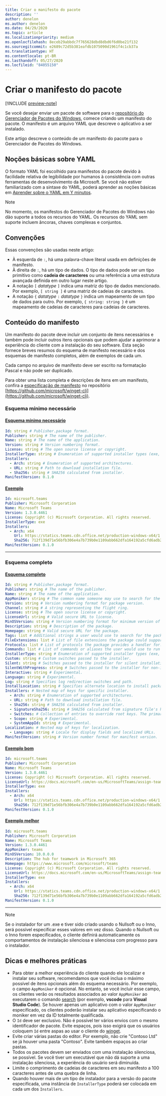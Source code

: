 ```yaml
---
title: Criar o manifesto do pacote
description: ''
author: denelon
ms.author: denelon
ms.date: 04/29/2020
ms.topic: article
ms.localizationpriority: medium
ms.openlocfilehash: 8eceb29abbdc7f765628dbd8dbd6f6d0be21f132
ms.sourcegitcommit: e2689c72d5b381eafdb1075090d1961f4c1cb37a
ms.translationtype: HT
ms.contentlocale: pt-BR
ms.lasthandoff: 05/27/2020
ms.locfileid: "84055150"
---
```

# <a name="create-your-package-manifest"></a>Criar o manifesto do pacote

[!INCLUDE [preview-note](../../includes/package-manager-preview.md)]

Se você desejar enviar um pacote de software para o [repositório do Gerenciador de Pacotes do Windows](repository.md), comece criando um manifesto do pacote. O manifesto é um arquivo YAML que descreve o aplicativo a ser instalado.

Este artigo descreve o conteúdo de um manifesto do pacote para o Gerenciador de Pacotes do Windows.

## <a name="yaml-basics"></a>Noções básicas sobre YAML

O formato YAML foi escolhido para manifestos do pacote devido à facilidade relativa de legibilidade por humanos à consistência com outras ferramentas de desenvolvimento da Microsoft. Se você não estiver familiarizado com a sintaxe do YAML, poderá aprender as noções básicas em [Aprender sobre o YAML em Y minutos](https://learnxinyminutes.com/docs/yaml/).

> [!NOTE]
> No momento, os manifestos do Gerenciador de Pacotes do Windows não dão suporte a todos os recursos do YAML. Os recursos do YAML sem suporte incluem âncoras, chaves complexas e conjuntos.

## <a name="conventions"></a>Convenções

Essas convenções são usadas neste artigo:

* À esquerda de `:`, há uma palavra-chave literal usada em definições de manifesto.
* À direita de `:`, há um tipo de dados. O tipo de dados pode ser um tipo primitivo como **cadeia de caracteres** ou uma referência a uma estrutura avançada definida em outro lugar neste artigo.
* A notação `[` *datatype* `]` indica uma matriz do tipo de dados mencionado. Por exemplo, `[ string ]` é uma matriz de cadeias de caracteres.
* A notação `{` *datatype* `:` *datatype* `}` indica um mapeamento de um tipo de dados para outro. Por exemplo, `{ string: string }` é um mapeamento de cadeias de caracteres para cadeias de caracteres.

## <a name="manifest-contents"></a>Conteúdo do manifesto

Um manifesto do pacote deve incluir um conjunto de itens necessários e também pode incluir outros itens opcionais que podem ajudar a aprimorar a experiência do cliente com a instalação do seu software. Esta seção fornece breves resumos do esquema de manifesto necessário e dos esquemas de manifesto completos, além de exemplos de cada um.

Cada campo no arquivo de manifesto deve ser escrito na formatação Pascal e não pode ser duplicado.

Para obter uma lista completa e descrições de itens em um manifesto, confira a [especificação de manifesto](https://github.com/microsoft/winget-cli/blob/master/doc/ManifestSpecv0.1.md) no repositório [https://github.com/microsoft/winget-cli](https://github.com/microsoft/winget-cli).

### <a name="minimal-required-schema"></a>Esquema mínimo necessário

#### <a name="minimal-required-schema"></a>[Esquema mínimo necessário](#tab/minschema/)

```yaml
Id: string # Publisher.package format.
Publisher: string # The name of the publisher.
Name: string # The name of the application.
Version: string # Version numbering format.
License: string # The open source license or copyright.
InstallerType: string # Enumeration of supported installer types (exe, msi, msix, inno, wix, nullsoft, appx).
Installers:
  - Arch: string # Enumeration of supported architectures.
  - URL: string # Path to download installation file.
  - Sha256: string # SHA256 calculated from installer.
ManifestVersion: 0.1.0
```

#### <a name="example"></a>[Exemplo](#tab/minexample/)

```yaml
Id: microsoft.teams
Publisher: Microsoft Corporation
Name: Microsoft Teams
Version: 1.3.0.4461
License: Copyright (c) Microsoft Corporation. All rights reserved.
InstallerType: exe
Installers:
  - Arch: x64
    Url: https://statics.teams.cdn.office.net/production-windows-x64/1.3.00.4461/Teams_windows_x64.exe
    Sha256: 712f139d71e56bfb306e4a7b739b0e1109abb662dfa164192a5cfd6adb24a4e1
ManifestVersion: 0.1.0
```

* * *

### <a name="complete-schema"></a>Esquema completo

#### <a name="complete-schema"></a>[Esquema completo](#tab/compschema/)

```yaml
Id: string # Publisher.package format.
Publisher: string # The name of the publisher.
Name: string # The name of the application.
AppMoniker: string # The common name someone may use to search for the package.
Version: string # Version numbering format for package version.
Channel: string # A string representing the flight ring.
License: string # The open source license or copyright.
LicenseUrl: string # Valid secure URL to license.
MinOSVersion: string # Version numbering format for minimum version of Windows supported.
Description: string # Description of the package.
Homepage: string # Valid secure URL for the package.
Tags: list # Additional strings a user would use to search for the package.
FileExtensions: list # List of file extensions the package could support.
Protocols: list # List of protocols the package provides a handler for.
Commands: list # List of commands or aliases the user would use to run the package.
InstallerType: string # Enumeration of supported installer types (exe, msi, msix, inno, wix, nullsoft, appx).
Custom: string # Custom switches passed to the installer.
Silent: string # Switches passed to the installer for silent installation.
SilentWithProgress: string # Switches passed to the installer for non-interactive install.
Interactive: string # Experimental.
Language: string # Experimental.
Log: string # Specifies log redirection switches and path.
InstallLocation: string # Specifies alternate location to install package.
Installers: # Nested map of keys for specific installer.
  - Arch: string # Enumeration of supported architectures.
  - URL: string # Path to download installation file.
  - Sha256: string # SHA256 calculated from installer.
  - SignatureSha256: string # SHA256 calculated from signature file's hash of MSIX file.
  - Switches: # Collection of entries to override root keys. The primary supported values are: Custom, Silent, SilentWithProgress, Interactive. For a complete list see the specification at https://github.com/microsoft/winget-cli/blob/master/doc/ManifestSpecv0.1.md.
  - Scope: string # Experimental.
  - SystemAppId: string # Experimental.
Localization: # Nested map of keys for localization.
  - Language: string # Locale for display fields and localized URLs.
ManifestVersion: string # Version number format for manifest version.
```

#### <a name="good-example"></a>[Exemplo bom](#tab/good/)

```yaml
Id: microsoft.teams
Publisher: Microsoft Corporation
Name: Microsoft Teams
Version: 1.3.0.4461
License: Copyright (c) Microsoft Corporation. All rights reserved.
LicenseUrl: https://docs.microsoft.com/en-us/MicrosoftTeams/assign-teams-licenses
InstallerType: exe
Installers:
  - Arch: x64
    Url: https://statics.teams.cdn.office.net/production-windows-x64/1.3.00.4461/Teams_windows_x64.exe
    Sha256: 712f139d71e56bfb306e4a7b739b0e1109abb662dfa164192a5cfd6adb24a4e1
ManifestVersion: 0.1.0
```

#### <a name="better-example"></a>[Exemplo melhor](#tab/better/)

```yaml
Id: microsoft.teams
Publisher: Microsoft Corporation
Name: Microsoft Teams
Version: 1.3.0.4461
AppMoniker: teams
MinOSVersion: 10.0.0.0
Description: The hub for teamwork in Microsoft 365
Homepage: https://www.microsoft.com/microsoft/teams
License: Copyright (c) Microsoft Corporation. All rights reserved.
LicenseUrl: https://docs.microsoft.com/en-us/MicrosoftTeams/assign-teams-licenses
InstallerType: exe
Installers:
  - Arch: x64
    Url: https://statics.teams.cdn.office.net/production-windows-x64/1.3.00.4461/Teams_windows_x64.exe
    Sha256: 712f139d71e56bfb306e4a7b739b0e1109abb662dfa164192a5cfd6adb24a4e1
ManifestVersion: 0.1.0
```

* * *

> [!NOTE]
> Se o instalador for um .exe e tiver sido criado usando o Nullsoft ou o Inno, será possível especificar esses valores em vez disso. Quando o Nullsoft ou o Inno forem especificados, o cliente definirá automaticamente os comportamentos de instalação silenciosa e silenciosa com progresso para o instalador.

## <a name="tips-and-best-practices"></a>Dicas e melhores práticas

* Para obter a melhor experiência do cliente quando ele localizar e instalar seu software, recomendamos que você inclua o máximo possível de itens opcionais além do esquema necessário. Por exemplo, o campo `AppMoniker` é opcional. No entanto, se você incluir esse campo, os clientes verão os resultados associados ao valor `AppMoniker` ao executarem o comando [search](../winget/search.md) (por exemplo, **vscode** para **Visual Studio Code**). Se houver apenas um aplicativo com o valor `AppMoniker` especificado, os clientes poderão instalar seu aplicativo especificando o moniker em vez da ID totalmente qualificada.
* O `Id` deve ser exclusivo. Não é possível ter vários envios com o mesmo identificador de pacote. Evite espaços, pois isso exigirá que os usuários coloquem `Id` entre aspas ao usar o cliente do [winget](../index.md).
* Evite criar várias pastas do editor. Por exemplo, não crie "Contoso Ltd" se já houver uma pasta "Contoso". Evite também espaços ao criar pastas.
* Todos os pacotes devem ser enviados com uma instalação silenciosa, se possível. Se você tiver um executável que não dá suporte a uma instalação silenciosa, a experiência do usuário será diminuída.
* Limite o comprimento de cadeias de caracteres em seu manifesto a 100 caracteres antes de uma quebra de linha.
* Quando houver mais de um tipo de instalador para a versão do pacote especificada, uma instância de `InstallerType` poderá ser colocada em cada um dos `Installers`.
